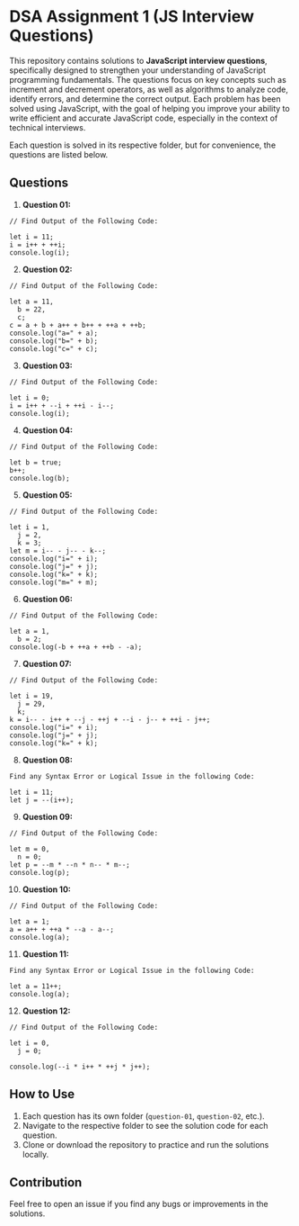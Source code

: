 # DSA Assignment 1 (JS Interview Questions)

This repository contains solutions to **JavaScript interview questions**, specifically designed to strengthen your understanding of JavaScript programming fundamentals. The questions focus on key concepts such as increment and decrement operators, as well as algorithms to analyze code, identify errors, and determine the correct output. Each problem has been solved using JavaScript, with the goal of helping you improve your ability to write efficient and accurate JavaScript code, especially in the context of technical interviews.

Each question is solved in its respective folder, but for convenience, the questions are listed below.

## Questions

1. **Question 01:**

```
// Find Output of the Following Code:

let i = 11;
i = i++ + ++i;
console.log(i);
```

2. **Question 02:**

```
// Find Output of the Following Code:

let a = 11,
  b = 22,
  c;
c = a + b + a++ + b++ + ++a + ++b;
console.log("a=" + a);
console.log("b=" + b);
console.log("c=" + c);
```

3. **Question 03:**

```
// Find Output of the Following Code:

let i = 0;
i = i++ + --i + ++i - i--;
console.log(i);
```

4. **Question 04:**

```
// Find Output of the Following Code:

let b = true;
b++;
console.log(b);
```

5. **Question 05:**

```
// Find Output of the Following Code:

let i = 1,
  j = 2,
  k = 3;
let m = i-- - j-- - k--;
console.log("i=" + i);
console.log("j=" + j);
console.log("k=" + k);
console.log("m=" + m);
```

6. **Question 06:**

```
// Find Output of the Following Code:

let a = 1,
  b = 2;
console.log(-b + ++a + ++b - -a);
```

7. **Question 07:**

```
// Find Output of the Following Code:

let i = 19,
  j = 29,
  k;
k = i-- - i++ + --j - ++j + --i - j-- + ++i - j++;
console.log("i=" + i);
console.log("j=" + j);
console.log("k=" + k);
```

8. **Question 08:**

```
Find any Syntax Error or Logical Issue in the following Code:

let i = 11;
let j = --(i++);
```

9. **Question 09:**

```
// Find Output of the Following Code:

let m = 0,
  n = 0;
let p = --m * --n * n-- * m--;
console.log(p);

```

10. **Question 10:**

```
// Find Output of the Following Code:

let a = 1;
a = a++ + ++a * --a - a--;
console.log(a);
```

11. **Question 11:**

```
Find any Syntax Error or Logical Issue in the following Code:

let a = 11++;
console.log(a);
```

12. **Question 12:**

```
// Find Output of the Following Code:

let i = 0,
  j = 0;

console.log(--i * i++ * ++j * j++);
```

## How to Use

1. Each question has its own folder (`question-01`, `question-02`, etc.).
2. Navigate to the respective folder to see the solution code for each question.
3. Clone or download the repository to practice and run the solutions locally.

## Contribution

Feel free to open an issue if you find any bugs or improvements in the solutions.
